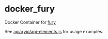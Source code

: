 # docker_fury

Docker Container for [fury](https://www.npmjs.com/package/@apielements/cli)

See [apiaryio/api-elements.js](https://github.com/apiaryio/api-elements.js/tree/master/packages/cli#usage) for usage examples.
